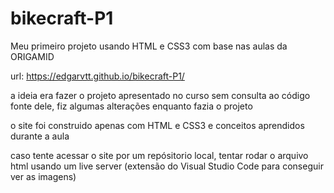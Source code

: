# bikecraft-P1
Meu  primeiro projeto usando HTML e CSS3 com base nas aulas da ORIGAMID

url: https://edgarvtt.github.io/bikecraft-P1/ 

a ideia era fazer o projeto apresentado no curso sem consulta ao código fonte dele, fiz algumas alterações enquanto fazia o projeto

o site foi construido apenas com HTML e CSS3 e conceitos aprendidos durante a aula

caso tente acessar o site por um repósitorio local, tentar rodar o arquivo html usando um live server (extensão do Visual Studio Code para conseguir ver as imagens)
